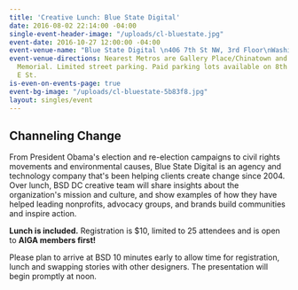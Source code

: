 ```yaml
---
title: 'Creative Lunch: Blue State Digital'
date: 2016-08-02 22:14:00 -04:00
single-event-header-image: "/uploads/cl-bluestate.jpg"
event-date: 2016-10-27 12:00:00 -04:00
event-venue-name: "Blue State Digital \n406 7th St NW, 3rd Floor\nWashington, DC 20004"
event-venue-directions: Nearest Metros are Gallery Place/Chinatown and Archives/Navy
  Memorial. Limited street parking. Paid parking lots available on 8th St NW and on
  E St.
is-even-on-events-page: true
event-bg-image: "/uploads/cl-bluestate-5b83f8.jpg"
layout: singles/event
---
```


## Channeling Change
From President Obama's election and re-election campaigns to civil rights movements and environmental causes, Blue State Digital is an agency and technology company that's been helping clients create change since 2004.
Over lunch, BSD DC creative team will share insights about the organization's mission and culture, and show examples of how they have helped leading nonprofits, advocacy groups, and brands build communities and inspire action.

**Lunch is included.** Registration is $10, limited to 25 attendees and is open to **AIGA members first!**

Please plan to arrive at BSD 10 minutes early to allow time for registration, lunch and swapping stories with other designers. The presentation will begin promptly at noon.